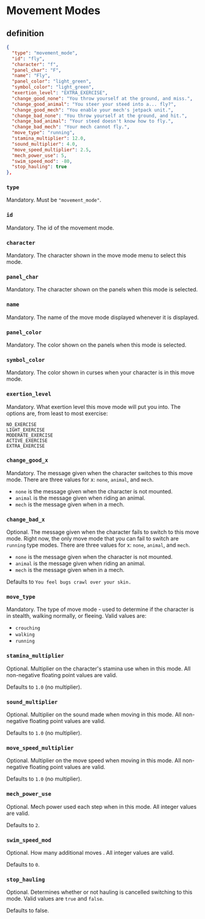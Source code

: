 # Movement Modes

## definition

```JSON
{
  "type": "movement_mode",
  "id": "fly",
  "character": "f",
  "panel_char": "F",
  "name": "Fly",
  "panel_color": "light_green",
  "symbol_color": "light_green",
  "exertion_level": "EXTRA_EXERCISE",
  "change_good_none": "You throw yourself at the ground, and miss.",
  "change_good_animal": "You steer your steed into a... fly?",
  "change_good_mech": "You enable your mech's jetpack unit.",
  "change_bad_none": "You throw yourself at the ground, and hit.",
  "change_bad_animal": "Your steed doesn't know how to fly.",
  "change_bad_mech": "Your mech cannot fly.",
  "move_type": "running",
  "stamina_multiplier": 12.0,
  "sound_multiplier": 4.0,
  "move_speed_multiplier": 2.5,
  "mech_power_use": 5,
  "swim_speed_mod": -80,
  "stop_hauling": true
},
```

### `type`
Mandatory. Must be `"movement_mode"`.

### `id`
Mandatory. The id of the movement mode.

### `character`
Mandatory. The character shown in the move mode menu to select this mode.

### `panel_char`
Mandatory. The character shown on the panels when this mode is selected.

### `name`
Mandatory. The name of the move mode displayed whenever it is displayed.

### `panel_color`
Mandatory. The color shown on the panels when this mode is selected.

### `symbol_color`
Mandatory. The color shown in curses when your character is in this move mode.

### `exertion_level`
Mandatory. What exertion level this move mode will put you into. The options are, from least to most exercise:
```
NO_EXERCISE
LIGHT_EXERCISE
MODERATE_EXERCISE
ACTIVE_EXERCISE
EXTRA_EXERCISE
```

### `change_good_x`
Mandatory. The message given when the character switches to this move mode.
There are three values for x: `none`, `animal`, and `mech`.
- `none` is the message given when the character is not mounted.
- `animal` is the message given when riding an animal.
- `mech` is the message given when in a mech.

### `change_bad_x`
Optional. The message given when the character fails to switch to this move mode.
Right now, the only move mode that you can fail to switch are `running` type modes.
There are three values for x: `none`, `animal`, and `mech`.
- `none` is the message given when the character is not mounted.
- `animal` is the message given when riding an animal.
- `mech` is the message given when in a mech.

Defaults to `You feel bugs crawl over your skin.`

### `move_type`
Mandatory. The type of move mode - used to determine if the character is in stealth, walking normally, or fleeing.
Valid values are:
- `crouching`
- `walking`
- `running`

### `stamina_multiplier`
Optional. Multiplier on the character's stamina use when in this mode.
All non-negative floating point values are valid.

Defaults to `1.0` (no multiplier).

### `sound_multiplier`
Optional. Multiplier on the sound made when moving in this mode.
All non-negative floating point values are valid.

Defaults to `1.0` (no multiplier).

### `move_speed_multiplier`
Optional. Multiplier on the move speed when moving in this mode.
All non-negative floating point values are valid.

Defaults to `1.0` (no multiplier).

### `mech_power_use`
Optional. Mech power used each step when in this mode.
All integer values are valid.

Defaults to `2`.

### `swim_speed_mod`
Optional. How many additional moves .
All integer values are valid.

Defaults to `0`.

### `stop_hauling`
Optional. Determines whether or not hauling is cancelled switching to this mode.
Valid values are `true` and `false`.

Defaults to false.

